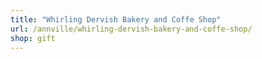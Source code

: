 ```yaml
---
title: "Whirling Dervish Bakery and Coffe Shop"
url: /annville/whirling-dervish-bakery-and-coffe-shop/
shop: gift
---
```

